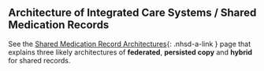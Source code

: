## Architecture of Integrated Care Systems / Shared Medication Records

See the [Shared Medication Record Architectures](https://simplifier.net/guide/ukcoreimplementationguideformedicines/SharedMedicationRecordArchitectures){: .nhsd-a-link } page that explains three likely architectures of **federated**, **persisted copy** and **hybrid** for shared records.